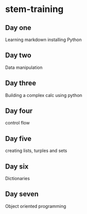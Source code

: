 # stem-training
## Day one
Learning markdown installing Python
## Day two
Data manipulation 
## Day three
Building a complex calc using python
## Day four
control flow
## Day five 
creating lists, turples and sets
## Day six 
Dictionaries
## Day seven
Object oriented programming

